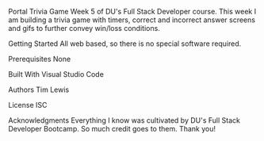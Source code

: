 Portal Trivia Game
Week 5 of DU's Full Stack Developer course.  This week I am building a trivia game with timers, correct and incorrect answer screens and gifs to further convey win/loss conditions.

Getting Started
All web based, so there is no special software required.

Prerequisites
None

Built With
Visual Studio Code

Authors
Tim Lewis

License
ISC

Acknowledgments
Everything I know was cultivated by DU's Full Stack Developer Bootcamp.  So much credit goes to them.  Thank you!